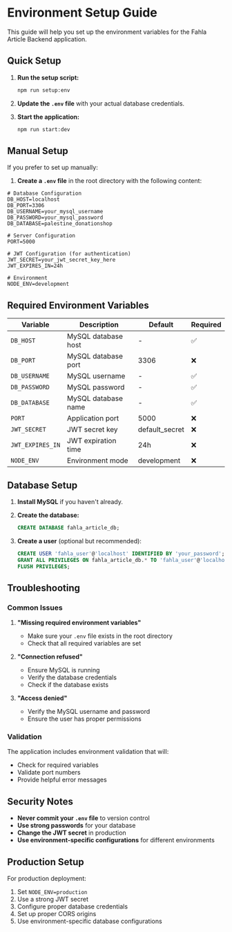 # Environment Setup Guide

This guide will help you set up the environment variables for the Fahla Article Backend application.

## Quick Setup

1. **Run the setup script:**
   ```bash
   npm run setup:env
   ```

2. **Update the `.env` file** with your actual database credentials.

3. **Start the application:**
   ```bash
   npm run start:dev
   ```

## Manual Setup

If you prefer to set up manually:

1. **Create a `.env` file** in the root directory with the following content:

```env
# Database Configuration
DB_HOST=localhost
DB_PORT=3306
DB_USERNAME=your_mysql_username
DB_PASSWORD=your_mysql_password
DB_DATABASE=palestine_donationshop

# Server Configuration
PORT=5000

# JWT Configuration (for authentication)
JWT_SECRET=your_jwt_secret_key_here
JWT_EXPIRES_IN=24h

# Environment
NODE_ENV=development
```

## Required Environment Variables

| Variable | Description | Default | Required |
|----------|-------------|---------|----------|
| `DB_HOST` | MySQL database host | - | ✅ |
| `DB_PORT` | MySQL database port | 3306 | ❌ |
| `DB_USERNAME` | MySQL username | - | ✅ |
| `DB_PASSWORD` | MySQL password | - | ✅ |
| `DB_DATABASE` | MySQL database name | - | ✅ |
| `PORT` | Application port | 5000 | ❌ |
| `JWT_SECRET` | JWT secret key | default_secret | ❌ |
| `JWT_EXPIRES_IN` | JWT expiration time | 24h | ❌ |
| `NODE_ENV` | Environment mode | development | ❌ |

## Database Setup

1. **Install MySQL** if you haven't already.

2. **Create the database:**
   ```sql
   CREATE DATABASE fahla_article_db;
   ```

3. **Create a user** (optional but recommended):
   ```sql
   CREATE USER 'fahla_user'@'localhost' IDENTIFIED BY 'your_password';
   GRANT ALL PRIVILEGES ON fahla_article_db.* TO 'fahla_user'@'localhost';
   FLUSH PRIVILEGES;
   ```

## Troubleshooting

### Common Issues

1. **"Missing required environment variables"**
   - Make sure your `.env` file exists in the root directory
   - Check that all required variables are set

2. **"Connection refused"**
   - Ensure MySQL is running
   - Verify the database credentials
   - Check if the database exists

3. **"Access denied"**
   - Verify the MySQL username and password
   - Ensure the user has proper permissions

### Validation

The application includes environment validation that will:
- Check for required variables
- Validate port numbers
- Provide helpful error messages

## Security Notes

- **Never commit your `.env` file** to version control
- **Use strong passwords** for your database
- **Change the JWT secret** in production
- **Use environment-specific configurations** for different environments

## Production Setup

For production deployment:

1. Set `NODE_ENV=production`
2. Use a strong JWT secret
3. Configure proper database credentials
4. Set up proper CORS origins
5. Use environment-specific database configurations 